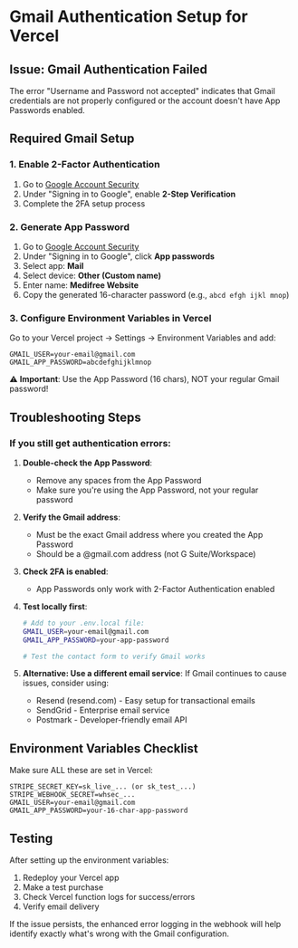 # Gmail Authentication Setup for Vercel

## Issue: Gmail Authentication Failed

The error "Username and Password not accepted" indicates that Gmail credentials are not properly configured or the account doesn't have App Passwords enabled.

## Required Gmail Setup

### 1. Enable 2-Factor Authentication

1. Go to [Google Account Security](https://myaccount.google.com/security)
2. Under "Signing in to Google", enable **2-Step Verification**
3. Complete the 2FA setup process

### 2. Generate App Password

1. Go to [Google Account Security](https://myaccount.google.com/security)
2. Under "Signing in to Google", click **App passwords**
3. Select app: **Mail**
4. Select device: **Other (Custom name)**
5. Enter name: **Medifree Website**
6. Copy the generated 16-character password (e.g., `abcd efgh ijkl mnop`)

### 3. Configure Environment Variables in Vercel

Go to your Vercel project → Settings → Environment Variables and add:

```
GMAIL_USER=your-email@gmail.com
GMAIL_APP_PASSWORD=abcdefghijklmnop
```

⚠️ **Important**: Use the App Password (16 chars), NOT your regular Gmail password!

## Troubleshooting Steps

### If you still get authentication errors:

1. **Double-check the App Password**:
   - Remove any spaces from the App Password
   - Make sure you're using the App Password, not your regular password

2. **Verify the Gmail address**:
   - Must be the exact Gmail address where you created the App Password
   - Should be a @gmail.com address (not G Suite/Workspace)

3. **Check 2FA is enabled**:
   - App Passwords only work with 2-Factor Authentication enabled

4. **Test locally first**:
   ```bash
   # Add to your .env.local file:
   GMAIL_USER=your-email@gmail.com
   GMAIL_APP_PASSWORD=your-app-password
   
   # Test the contact form to verify Gmail works
   ```

5. **Alternative: Use a different email service**:
   If Gmail continues to cause issues, consider using:
   - Resend (resend.com) - Easy setup for transactional emails
   - SendGrid - Enterprise email service
   - Postmark - Developer-friendly email API

## Environment Variables Checklist

Make sure ALL these are set in Vercel:

```
STRIPE_SECRET_KEY=sk_live_... (or sk_test_...)
STRIPE_WEBHOOK_SECRET=whsec_...
GMAIL_USER=your-email@gmail.com
GMAIL_APP_PASSWORD=your-16-char-app-password
```

## Testing

After setting up the environment variables:

1. Redeploy your Vercel app
2. Make a test purchase
3. Check Vercel function logs for success/errors
4. Verify email delivery

If the issue persists, the enhanced error logging in the webhook will help identify exactly what's wrong with the Gmail configuration.